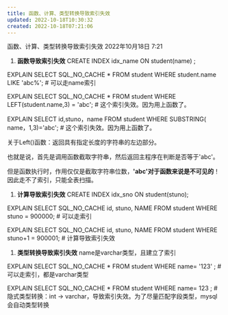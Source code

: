 ```yaml
---
title: 函数、计算、类型转换导致索引失效
updated: 2022-10-18T10:30:32
created: 2022-10-18T07:21:06
---
```


函数、计算、类型转换导致索引失效
2022年10月18日
7:21

1.  **函数导致索引失效**
CREATE INDEX idx_name ON student(name) ;

EXPLAIN SELECT SQL_NO_CACHE \* FROM student WHERE student.name LIKE 'abc%'; \# 可以走name索引

EXPLAIN SELECT SQL_NO_CACHE \* FROM student WHERE LEFT(student.name,3) = 'abc'; \# 这个索引失效。因为用上函数了。

EXPLAIN SELECT id,stuno，name FROM student WHERE SUBSTRING( name，1,3)='abc'; \# 这个索引失效。因为用上函数了。

关于Left()函数：返回具有指定长度的字符串的左边部分。

也就是说，首先是调用函数截取字符串，然后返回主程序在判断是否等于'abc'。

但是函数执行时，作用仅仅是截取字符串位数，**'abc'对于函数来说是不可见的**！因此走不了索引，只能全表扫描。

1.  **计算导致索引失效**
CREATE INDEX idx_sno ON student(stuno);

EXPLAIN SELECT SQL_NO_CACHE id, stuno, NAME FROM student WHERE stuno = 900000; \# 可以走索引

EXPLAIN SELECT SQL_NO_CACHE id, stuno, NAME FROM student WHERE stuno+1 = 900001; \# 计算导致索引失效

1.  **类型转换导致索引失效**
name是varchar类型，且建立了索引

EXPLAIN SELECT SQL_NO_CACHE \* FROM student WHERE name= '123' ; \# 可以走索引，都是varchar类型

EXPLAIN SELECT SQL_NO_CACHE \* FROM student WHERE name= 123 ; \# 隐式类型转换：int -\> varchar，导致索引失效。为了尽量匹配字段类型，mysql会自动类型转换
